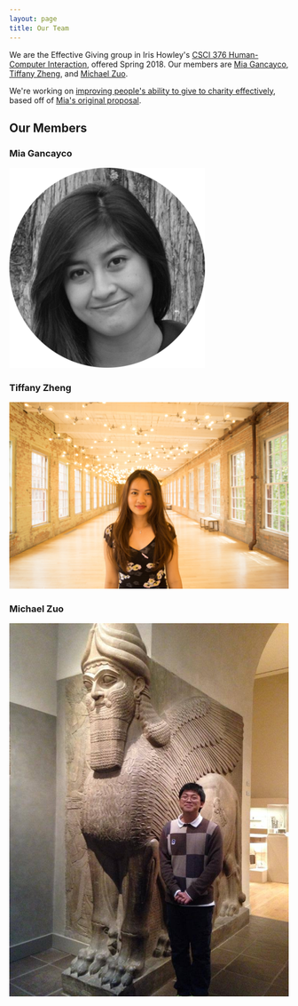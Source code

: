 ```yaml
---
layout: page
title: Our Team
---
```


We are the Effective Giving group in Iris Howley's [CSCI 376 Human-Computer Interaction](https://sites.google.com/williams.edu/csci376-2018), offered Spring 2018. Our members are [Mia Gancayco](https://miagancayco.github.io/), [Tiffany Zheng](https://qianwenzheng.github.io/), and [Michael Zuo](https://muhmuhten.github.io/junkyll/).

We're working on [improving people's ability to give to charity effectively](https://effectivegiving.github.io/2018-02-11-proposal-1/), based off of [Mia's original proposal](https://miagancayco.github.io/projectproposal/).

## Our Members

### Mia Gancayco

[![Mia Gancayco](img/mia-headshot-copy1.png)](https://miagancayco.github.io/)

### Tiffany Zheng

[![Tiffany Zheng](img/mypic.jpeg)](https://qianwenzheng.github.io/)

### Michael Zuo

[![Michael Zuo](img/1453511_10200248250129170_1735098140_n.jpg)](https://muhmuhten.github.io/junkyll/)
